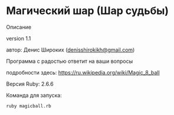 # Магический шар (Шар судьбы)


Описание

version 1.1 

автор: Денис Широких (denisshirokikh@gmail.com)

Программа с радостью ответит на ваши вопросы

подробности здесь: https://ru.wikipedia.org/wiki/Magic_8_ball

Версия Ruby: 2.6.6

Команда для запуска: 
````
ruby magicball.rb
````
